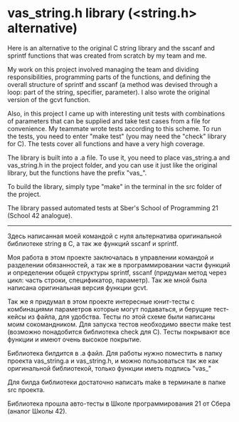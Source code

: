 # vas_string.h library (<string.h> alternative)

Here is an alternative to the original C string library and the sscanf and sprintf functions that was created from scratch by my team and me.

My work on this project involved managing the team and dividing responsibilities, programming parts of the functions, and defining the overall structure of sprintf and sscanf (a method was devised through a loop: part of the string, specifier, parameter). I also wrote the original version of the gcvt function.

Also, in this project I came up with interesting unit tests with combinations of parameters that can be supplied and take test cases from a file for convenience. My teammate wrote tests according to this scheme. To run the tests, you need to enter "make test" (you may need the "check" library for C). The tests cover all functions and have a very high coverage.

The library is built into a .a file. To use it, you need to place vas_string.a and vas_string.h in the project folder, and you can use it just like the original library, but the functions have the prefix "vas_".

To build the library, simply type "make" in the terminal in the src folder of the project.

The library passed automated tests at Sber's School of Programming 21 (School 42 analogue).

-----------------------------------------

Здесь написанная моей командой с нуля альтернатива оригинальной библиотеке string в C, а так же функций sscanf и sprintf.

Моя работа в этом проекте заключалась в управлении командой и разделении обязанностей, а так же в программировании части функций и определении общей структуры sprintf, sscanf (придуман метод через цикл: часть строки, спецификатор, параметр). Так же мной была написана оригинальная версия функции gcvt.

Так же я придумал в этом проекте интересные юнит-тесты с комбинациями параметров которые могут подаваться, и берущие тест-кейсы из файла, для удобства. Тесты по этой схеме были написаны моим сокомандником. Для запуска тестов необходимо ввести make test (возможно понадобится библиотека check для С). Тесты покрывают все функции и имеют очень высокое покрытие.

Библиотека билдится в .a файл. Для работы нужно поместить в папку проекта vas_string.а и vas_string.h, и можно пользоваться так же как оригинальной библиотекой, только функции иметь подпись "vas_"

Для билда библиотеки достаточно написать make в терминале в папке src проекта.

Библиотека прошла авто-тесты в Школе программирования 21 от Сбера (аналог Школы 42).